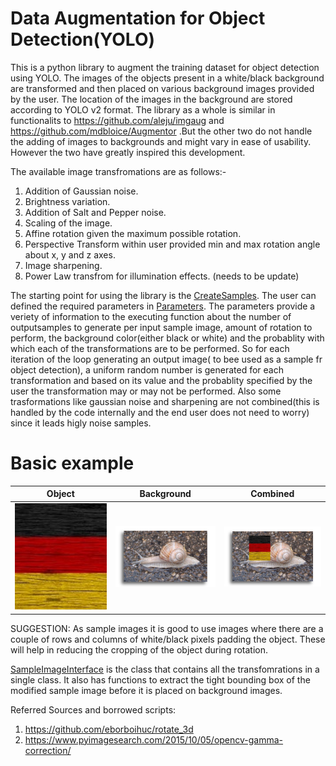 # Data Augmentation for Object Detection(YOLO)
This is a python library to augment the training dataset for object detection using YOLO. The images of the objects present in a white/black background are transformed and then placed on various background images provided by the user. The location of the images in the background are stored according to YOLO v2 format. The library as a whole is similar in functionalits to https://github.com/aleju/imgaug and https://github.com/mdbloice/Augmentor .But the other two do not handle the adding of images to backgrounds and might vary in ease of usability. However the two have greatly inspired this development.

The available image transfromations are as follows:-
1. Addition of Gaussian noise.
1. Brightness variation.
1. Addition of Salt and Pepper noise.
1. Scaling of the image.
1. Affine rotation given the maximum possible rotation. 
1. Perspective Transform within user provided min and max rotation angle about x, y and z axes.
1. Image sharpening.
1. Power Law transfrom for illumination effects. (needs to be update)

The starting point for  using the library is the [CreateSamples](data_augmentation_YOLO/main.py). The user can defined the required parameters in [Parameters](data_augmentation_YOLO/config.yaml). The parameters provide a veriety of information to the executing function about the number of outputsamples to generate per input sample image, amount of rotation to perform, the background color(either black or white) and the probablity with which each of the transformations are to be performed. So for each iteration of the loop generating an output image( to bee used as a sample fr object detection), a uniform random number is generated for each transformation and based on its value and the probablity specified by the user the transformation may or may not be performed. Also some trasformations like gaussian noise and sharpening are not combined(this is handled by the code internally and the end user does not need to worry) since it leads higly noise samples.

# Basic example
Object                                         |  Background                                        |           Combined               |
-----------------------------------------------|----------------------------------------------------|----------------------------------|
<img src="Data/Example/Object.jpg" width=200>  |  <img src="Data/Example/Background.jpg" width=200> |   <img src="Data/Example/Combined.jpg" width=200> |

SUGGESTION: As sample images it is good to use images where there are a couple of rows and columns of white/black pixels padding the object. These will help in reducing the cropping of the object during rotation.

[SampleImageInterface](data_augmentation_YOLO/image_transformer.py) is the class that contains all the transfomrations in a single class. It also has functions to extract the tight bounding box of the modified sample image before it is placed on background images. 


Referred Sources and borrowed scripts:
1. https://github.com/eborboihuc/rotate_3d 
1. https://www.pyimagesearch.com/2015/10/05/opencv-gamma-correction/

